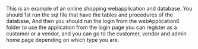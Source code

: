 This is an example of an online shopping webapplication and database.
You should 1st run the sql file that have the tables and procedures of the database,
And then you should run the login from the webApplication6 folder to use the application from the login page you can
register as a customer or a vendor, and you can go to the customer, vendor and admin home page depending on which type you are.

